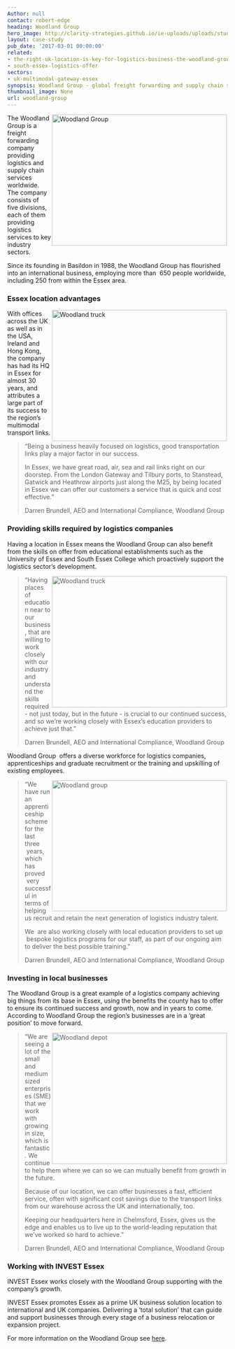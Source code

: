 ```yaml
---
Author: null
contact: robert-edge
heading: Woodland Group
hero_image: http://clarity-strategies.github.io/ie-uploads/uploads/studies/Woodland_trucks_2_1980.png
layout: case-study
pub_date: '2017-03-01 00:00:00'
related:
- the-right-uk-location-is-key-for-logistics-business-the-woodland-group
- south-essex-logistics-offer
sectors:
- uk-multimodal-gateway-essex
synopsis: Woodland Group - global freight forwarding and supply chain specialists
thumbnail_image: None
url: woodland-group
---
```


<p><img alt='Woodland Group' src='//clarity-strategies.github.io/ie-uploads/uploads/about/Woodland_MERC_trucks_1_700.png' style='width: 400px; height: 300px; margin-left: 2px; margin-right: 2px; float: right;'/>The Woodland Group is a freight forwarding company providing logistics and supply chain services worldwide. The company consists of five divisions, each of them providing logistics services to key industry sectors.</p><p>Since its founding in Basildon in 1988, the Woodland Group has flourished into an international business, employing more than  650 people worldwide, including 250 from within the Essex area.</p><h3>Essex location advantages</h3><p><img alt='Woodland truck' src='//clarity-strategies.github.io/ie-uploads/uploads/about/Woodland_truck_3_400.png' style='width: 400px; height: 300px; margin-left: 2px; margin-right: 2px; float: right;'/>With offices across the UK as well as in the USA, Ireland and Hong Kong, the company has had its HQ in Essex for almost 30 years, and attributes a large part of its success to the region’s multimodal transport links.</p><blockquote><p>“Being a business heavily focused on logistics, good transportation links play a major factor in our success.</p><p>In Essex, we have great road, air, sea and rail links right on our doorstep. From the London Gateway and Tilbury ports, to Stanstead, Gatwick and Heathrow airports just along the M25, by being located in Essex we can offer our customers a service that is quick and cost effective.”</p><p>Darren Brundell, AEO and International Compliance, Woodland Group</p></blockquote><h3>Providing skills required by logistics companies</h3><p>Having a location in Essex means the Woodland Group can also benefit from the skills on offer from educational establishments such as the University of Essex and South Essex College which proactively support the logistics sector’s development.</p><blockquote><p><img alt='Woodland truck' src='//clarity-strategies.github.io/ie-uploads/uploads/about/Woodland_truck_4_400.png' style='width: 400px; height: 300px; margin-left: 2px; margin-right: 2px; float: right;'/>“Having places of education near to our business, that are willing to work closely with our industry and understand the skills required - not just today, but in the future - is crucial to our continued success, and so we’re working closely with Essex’s education providers to achieve just that.”</p><p>Darren Brundell, AEO and International Compliance, Woodland Group</p></blockquote><p>Woodland Group  offers a diverse workforce for logistics companies, apprenticeships and graduate recruitment or the training and upskilling of existing employees.</p><blockquote><p><img alt='Woodland group' src='//clarity-strategies.github.io/ie-uploads/uploads/about/Woodland_truck_in_depot_400.jpg' style='width: 400px; height: 299px; margin-left: 2px; margin-right: 2px; float: right;'/>“We have run an apprenticeship scheme for the last three  years, which has proved  very successful in terms of helping us recruit and retain the next generation of logistics industry talent.</p><p>We  are also working closely with local education providers to set up  bespoke logistics programs for our staff, as part of our ongoing aim to deliver the best possible training.”</p><p>Darren Brundell, AEO and International Compliance, Woodland Group</p></blockquote><h3>Investing in local businesses</h3><p>The Woodland Group is a great example of a logistics company achieving big things from its base in Essex, using the benefits the county has to offer to ensure its continued success and growth, now and in years to come. According to Woodland Group the region’s businesses are in a ‘great position’ to move forward.</p><blockquote><p><img alt='Woodland depot' src='//clarity-strategies.github.io/ie-uploads/uploads/about/Woodland_depot_400.jpg' style='width: 400px; height: 300px; margin-left: 2px; margin-right: 2px; float: right;'/>“We are seeing a lot of the small and medium sized enterprises (SME) that we work with growing in size, which is fantastic. We continue to help them where we can so we can mutually benefit from growth in the future.</p><p>Because of our location, we can offer businesses a fast, efficient service, often with significant cost savings due to the transport links from our warehouse across the UK and internationally, too.</p><p>Keeping our headquarters here in Chelmsford, Essex, gives us the edge and enables us to live up to the world-leading reputation that we’ve worked so hard to achieve.”</p><p>Darren Brundell, AEO and International Compliance, Woodland Group</p></blockquote><h3>Working with INVEST Essex</h3><p>INVEST Essex works closely with the Woodland Group supporting with the company’s growth.</p><p>INVEST Essex promotes Essex as a prime UK business solution location to international and UK companies. Delivering a ‘total solution’ that can guide and support businesses through every stage of a business relocation or expansion project.</p><p>For more information on the Woodland Group see <a href='http://www.woodland-group.com/' target='_blank'>here</a>. </p>
